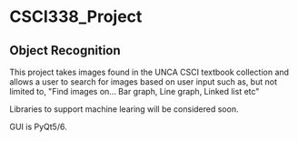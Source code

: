 # CSCI338_Project
## Object Recognition

This project takes images found in the UNCA CSCI textbook collection and allows a user to search for images based on user input such as, but not limited to, 
"Find images on... Bar graph, Line graph, Linked list etc"


Libraries to support machine learing will be considered soon.

GUI is PyQt5/6.

